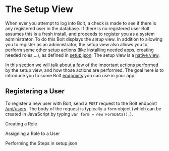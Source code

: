 # The Setup View

When ever you attempt to log into Bolt, a check is made to see if there is any registered user in the database. If there is no registered user Bolt assumes this is a fresh install, and proceeds to register you as a system administrator. To do this Bolt displays the _setup_ view. In addition to allowing you to register as an administrator, the setup view also allows you to perform some other setup actions \(like installing needed apps, creating needed roles,...\), as defined in [setup.json](/setting-up-bolt/setup.json.md). The setup view is a [native view](/views.md).

In this section we will talk about a few of the important actions performed by the setup view, and how those actions are performed. The goal here is to introduce you to some Bolt [endpoints](/bolt-server-endpoints.md) you can use in your app.

## Registering a User

To register a new user with Bolt, send a `POST` request to the Bolt endpoint [/api/users](/users-api.md). The body of the request is typically a `form` object \(which can be created in JavaScript by typing `var form = new FormData();`\).

Creating a Role

Assigning a Role to a User

Performing the Steps in setup.json

